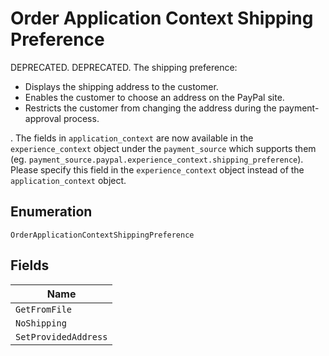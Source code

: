 
# Order Application Context Shipping Preference

DEPRECATED. DEPRECATED. The shipping preference:<ul><li>Displays the shipping address to the customer.</li><li>Enables the customer to choose an address on the PayPal site.</li><li>Restricts the customer from changing the address during the payment-approval process.</li></ul>.  The fields in `application_context` are now available in the `experience_context` object under the `payment_source` which supports them (eg. `payment_source.paypal.experience_context.shipping_preference`). Please specify this field in the `experience_context` object instead of the `application_context` object.

## Enumeration

`OrderApplicationContextShippingPreference`

## Fields

| Name |
|  --- |
| `GetFromFile` |
| `NoShipping` |
| `SetProvidedAddress` |

